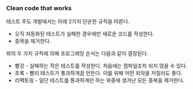 ### Clean code that works

테스트 주도 개발에서는 아래 2가지 단순한 규칙을 따른다.

- 오직 자동화된 테스트가 실패한 경우에만 새로운 코드를 작성한다.
- 중복을 제거한다.

위의 두 가지 규칙에 의해 프로그래밍 순서는 다음과 같이 결정된다.

- 빨강 - 실패하는 작은 테스트를 작성한다. 처음에는 컴파일조차 되지 않을 수 있다.
- 초록 - 빨리 테스트가 통과하게끔 만든다. 이를 위해 어떤 죄악을 저질러도 좋다.
- 리팩토링 - 일단 테스트를 통과하게만 하는 와중에 생겨난 모든 중복을 제거한다.